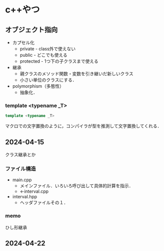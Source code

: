 # c++やつ

## オブジェクト指向
- カプセル化
  - private - class外で使えない
  - public  - どこでも使える
  - protected - 1つ下の子クラスまで使える
- 継承
  - 親クラスのメソッド関数・変数を引き継いだ新しいクラス
  - 小さい単位のクラスにする．
- polymorphism（多態性）
  - 抽象化．

### template \<typename _T\>
```c++
template <typename _T>
```
マクロでの文字置換のように，コンパイラが型を推測して文字置換してくれる．

## 2024-04-15
クラス継承とか

### ファイル構造
- main.cpp
  - メインファイル．いろいろ呼び出して具体的計算を指示．
  - ←interval.cpp
- interval.hpp
  - ヘッダファイルその１．


### memo
ひし形継承


## 2024-04-22

##